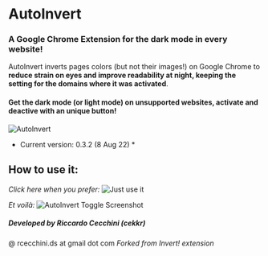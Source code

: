 # AutoInvert 
### A Google Chrome Extension for the **dark mode** in every website!

AutoInvert inverts pages colors (but not their images!) on Google Chrome to **reduce strain on eyes and improve readability at night, keeping the setting for the domains where it was activated**. 
#### Get the dark mode (or light mode) on unsupported websites, activate and deactive with an unique button!

![AutoInvert](https://i.ibb.co/ZK1SLJK/big-logo-cover-freestyle.png)

* Current version: 0.3.2 (8 Aug 22) *

## How to use it: 
*Click here when you prefer:*
![Just use it](https://i.ibb.co/zhHW4kw/howuseit.png)


*Et voilà:*
![AutoInvert Toggle Screenshot](https://i.ibb.co/R3YJPn0/wikipedia-chrome-store-screenshot.png)

##### Developed by Riccardo Cecchini (cekkr) 
@ rcecchini.ds at gmail dot com
*Forked from Invert! extension*